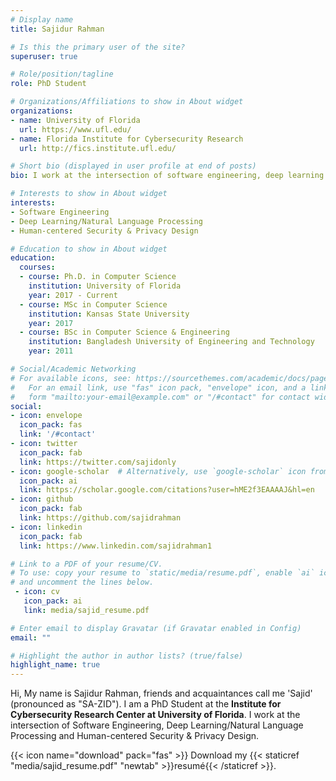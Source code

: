 ```yaml
---
# Display name
title: Sajidur Rahman

# Is this the primary user of the site?
superuser: true

# Role/position/tagline
role: PhD Student

# Organizations/Affiliations to show in About widget
organizations:
- name: University of Florida
  url: https://www.ufl.edu/
- name: Florida Institute for Cybersecurity Research
  url: http://fics.institute.ufl.edu/

# Short bio (displayed in user profile at end of posts)
bio: I work at the intersection of software engineering, deep learning and human-centered security & privacy design.

# Interests to show in About widget
interests:
- Software Engineering
- Deep Learning/Natural Language Processing
- Human-centered Security & Privacy Design

# Education to show in About widget
education:
  courses:
  - course: Ph.D. in Computer Science
    institution: University of Florida
    year: 2017 - Current
  - course: MSc in Computer Science
    institution: Kansas State University
    year: 2017
  - course: BSc in Computer Science & Engineering
    institution: Bangladesh University of Engineering and Technology
    year: 2011

# Social/Academic Networking
# For available icons, see: https://sourcethemes.com/academic/docs/page-builder/#icons
#   For an email link, use "fas" icon pack, "envelope" icon, and a link in the
#   form "mailto:your-email@example.com" or "/#contact" for contact widget.
social:
- icon: envelope
  icon_pack: fas
  link: '/#contact'
- icon: twitter
  icon_pack: fab
  link: https://twitter.com/sajidonly
- icon: google-scholar  # Alternatively, use `google-scholar` icon from `ai` icon pack
  icon_pack: ai
  link: https://scholar.google.com/citations?user=hME2f3EAAAAJ&hl=en
- icon: github
  icon_pack: fab
  link: https://github.com/sajidrahman
- icon: linkedin
  icon_pack: fab
  link: https://www.linkedin.com/sajidrahman1

# Link to a PDF of your resume/CV.
# To use: copy your resume to `static/media/resume.pdf`, enable `ai` icons in `params.toml`, 
# and uncomment the lines below.
 - icon: cv
   icon_pack: ai
   link: media/sajid_resume.pdf

# Enter email to display Gravatar (if Gravatar enabled in Config)
email: ""

# Highlight the author in author lists? (true/false)
highlight_name: true
---
```


Hi, My name is Sajidur Rahman, friends and acquaintances call me 'Sajid' (pronounced as "SA-ZID"). I am a PhD Student at the
__Institute for Cybersecurity Research Center at University of Florida__. I work at the intersection of Software Engineering, Deep Learning/Natural Language Processing and Human-centered Security & Privacy Design.


{{< icon name="download" pack="fas" >}} Download my {{< staticref "media/sajid_resume.pdf" "newtab" >}}resumé{{< /staticref >}}.
